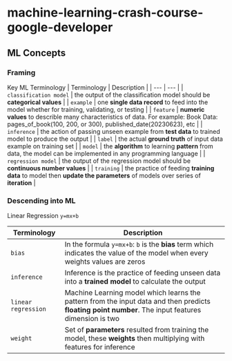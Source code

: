# machine-learning-crash-course-google-developer
## ML Concepts
### Framing
Key ML Terminology
| Terminology | Description |
| --- | --- |
| `classification model` | the output of the classification model should be **categorical values** |
| `example` | one **single data record** to feed into the model whether for training, validating, or testing |
| `feature` | **numeric values** to describle many characteristics of data. For example: Book Data: pages_of_book(100, 200, or 300), published_date(20230623), etc |
| `inference` | the action of passing unseen example from **test data** to trained model to produce the output |
| `label` | the actual **ground truth** of input data example on training set |
| `model` | the **algorithm** to learning **pattern** from data, the model can be implemented in any programming language |
| `regression model` | the output of the regression model should be **continuous number values** |
| `training` | the practice of feeding **training data** to model then **update the parameters** of models over series of **iteration** |


### Descending into ML

Linear Regression `y=mx+b`

| Terminology | Description |
| --- | --- |
| `bias` | In the formula `y=mx+b`: `b` is the **bias** term which indicates the value of the model when every weights values are zeros |
| `inference` | Inference is the practice of feeding unseen data into a **trained model** to calculate the output |
| `linear regression` | Machine Learning model which learns the pattern from the input data and then predicts **floating point number**. The input features dimension is two |
| `weight` | Set of **parameters** resulted from training the model, these **weights** then multiplying with features for inference  |

